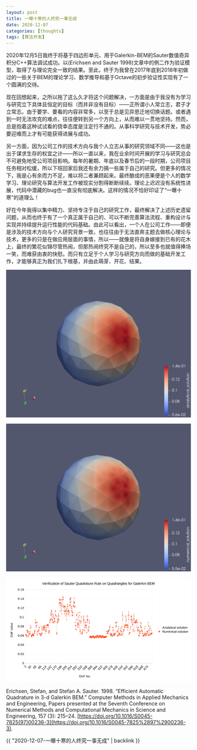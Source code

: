 ```yaml
---
layout: post
title: 一曝十寒的人终究一事无成
date: 2020-12-07
categories: [thoughts]
tags: [算法开发]
---
```


2020年12月5日我终于将基于四边形单元、用于Galerkin-BEM的Sauter数值奇异积分C++算法调试成功。以(Erichsen and Sauter 1998)文章中的例二作为验证模型，取得了与理论完全一致的结果。至此，终于为我曾在2017年底到2018年初做过的一些关于BEM的理论学习、数学推导和基于Octave的初步验证性实现有了一个圆满的交待。

现在回想起来，之所以拖了这么久才将这个问题解决，一方面是由于我没有为学习与研究立下具体且恒定的目标（而并非没有目标）——正所谓小人常立志，君子才立常志。由于要学、要看的内容非常多，以至于总是见异思迁地切换话题。或者遇到一时无法攻克的难点，往往便转到另一个方向上，从而难以一贯地坚持。然而，总是抱着这种试试看的侥幸态度是注定行不通的。从事科学研究与技术开发，势必要迎难而上才有可能获得进展与成功。

另一方面，因为公司工作的技术方向与我个人立志从事的研究领域不同——这也是出于谋求生存的权宜之计——所以一直以来，我在业余时间开展的学习与研究总会不可避免地受公司项目影响。每年的暑期、年底以及春节后的一段时期，公司项目任务相对松缓，所以下班回家后我还有余力搞一些属于自己的研究。但更多的情况下，我是心有余而力不足，难以将二者兼顾起来。最终酿成的恶果便是个人的数学学习、理论研究与算法开发工作被现实分割得断断续续。理论上迟迟没有系统性进展，代码中潜藏的bug也一直没有彻底解决。这样的情况不恰好印证了“一曝十寒”的道理么！

好在今年我得以集中精力、坚持专注于自己的研究工作，最终解决了上述历史遗留问题，从而也终于有了一个真正属于自己的、可以不断完善算法流程、重构设计与实现并持续提升运行性能的代码基础。由此可以看出，一个人在公司工作——即便是涉及的技术方向与个人研究背景一致，也往往由于无法直奔主题去做核心理论与技术，更多的只是在做应用层面的事情，所以——就像是将自身嫁接到已有的花木上，最终的繁花似锦尽管热闹，但那热闹终究不是自己的，所以至多也就值得捧场一笑，而难获由衷的快慰。而只有立足于个人学习与研究方向而做的基础开发工作，才能够真正为我们扎下根基，并由此萌芽、开花、结果。

![](/figures/p78157977.jpg)

![](/figures/p78157980.jpg)

![](/figures/p78157986.jpg)

Erichsen, Stefan, and Stefan A. Sauter. 1998. “Efficient Automatic Quadrature in 3-d Galerkin BEM.” Computer Methods in Applied Mechanics and Engineering, Papers presented at the Seventh Conference on Numerical Methods and Computational Mechanics in Science and Engineering, 157 (3): 215–24. [https://doi.org/10.1016/S0045-7825(97)00236-3](https://doi.org/10.1016/S0045-7825%2897%2900236-3).

{{ "2020-12-07-一曝十寒的人终究一事无成" | backlink }}
